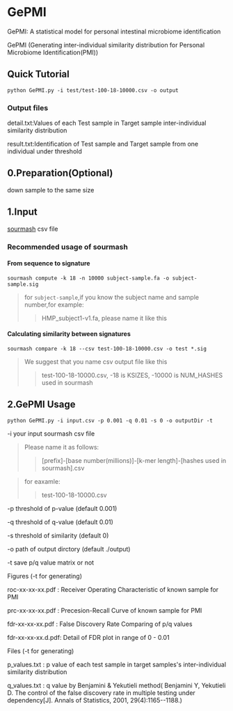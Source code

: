 # GePMI

GePMI: A statistical model for personal intestinal microbiome identification

GePMI (Generating inter-individual similarity distribution for Personal Microbiome Identification(PMI))

## Quick Tutorial
`python GePMI.py -i test/test-100-18-10000.csv -o output`
### Output files
detail.txt:Values of each Test sample in Target sample inter-individual similarity distribution

result.txt:Identification of Test sample and Target sample from one individual under threshold

## 0.Preparation(Optional)
down sample to the same size

## 1.Input
[sourmash](https://github.com/dib-lab/sourmash) csv file

### Recommended usage of sourmash
#### From sequence to signature
`sourmash compute -k 18 -n 10000 subject-sample.fa -o subject-sample.sig`
>for `subject-sample`,if you know the subject name and sample number,for example:
>>HMP_subject1-v1.fa, please name it like this
#### Calculating similarity between signatures
`sourmash compare -k 18 --csv test-100-18-10000.csv -o test *.sig`
>We suggest that you name csv output file like this
>>test-100-18-10000.csv, -18 is KSIZES, -10000 is NUM_HASHES used in sourmash

## 2.GePMI Usage

`python GePMI.py -i input.csv -p 0.001 -q 0.01 -s 0 -o outputDir -t`

-i your input sourmash csv file

>Please name it as follows:
>>[prefix]-[base number(millions)]-[k-mer length]-[hashes used in sourmash].csv

>for eaxamle:
>>test-100-18-10000.csv

-p threshold of p-value (default 0.001)

-q threshold of q-value (default  0.01)

-s threshold of similarity (default  0)

-o path of output dirctory (default ./output)

-t save p/q value matrix or not


Figures (-t for generating)

roc-xx-xx-xx.pdf  : Receiver Operating Characteristic of known sample for PMI

prc-xx-xx-xx.pdf  : Precesion-Recall Curve of known sample for PMI

fdr-xx-xx-xx.pdf  : False Discovery Rate Comparing of p/q values

fdr-xx-xx-xx.d.pdf: Detail of FDR plot in range of 0 - 0.01

Files (-t for generating)

p_values.txt : p value of each test sample in target samples's inter-individual similarity distribution

q_values.txt : q value by Benjamini & Yekutieli method(
Benjamini Y, Yekutieli D. The control of the false discovery rate in multiple testing under dependency[J]. Annals of Statistics, 2001, 29(4):1165--1188.)
